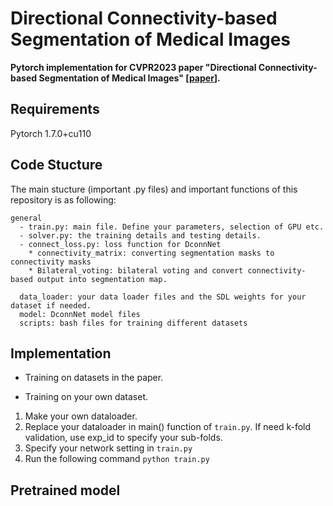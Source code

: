 # Directional Connectivity-based Segmentation of Medical Images
**Pytorch implementation for CVPR2023 paper "Directional Connectivity-based Segmentation of Medical Images" [[paper](https://arxiv.org/pdf/2304.00145.pdf)].**

## Requirements
Pytorch 1.7.0+cu110

## Code Stucture
The main stucture (important .py files) and important functions of this repository is as following:
```
general
  - train.py: main file. Define your parameters, selection of GPU etc.
  - solver.py: the training details and testing details.
  - connect_loss.py: loss function for DconnNet
    * connectivity_matrix: converting segmentation masks to connectivity masks
    * Bilateral_voting: bilateral voting and convert connectivity-based output into segmentation map.
    
  data_loader: your data loader files and the SDL weights for your dataset if needed.
  model: DconnNet model files
  scripts: bash files for training different datasets
```
## Implementation
* Training on datasets in the paper.

* Training on your own dataset.
 1. Make your own dataloader.
 2. Replace your dataloader in main() function of ```train.py```. If need k-fold validation, use exp_id to specify your sub-folds.
 3. Specify your network setting in ```train.py```
 4. Run the following command
  ```python train.py```
  
## Pretrained model
